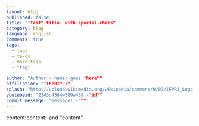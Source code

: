 ```yaml
---
layout: blog
published: false
title: ""Test"-title: with-special-chars"
category: blog
language: english
comments: true
tags: 
  - tags
  - ta-gs
  - more:tags
  - "tag"
  - 
author: "Author - name: goes "here""
affiliation: ""IFPRI"-:"
splash: "http://upload.wikimedia.org/wikipedia/commons/0/07/IFPRI_Logo.jpg"
youtubeid: "2343u4584w589w458:-"id""
commit_message: "message!:-"""
---
```

content:content:-and "content"